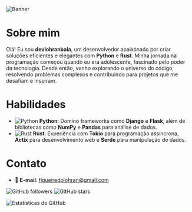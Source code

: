 ![Banner](https://via.placeholder.com/1200x300)

# Sobre mim

Olá! Eu sou **devlohranbala**, um desenvolvedor apaixonado por criar soluções eficientes e elegantes com **Python** e **Rust**. Minha jornada na programação começou quando eu era adolescente, fascinado pelo poder da tecnologia. Desde então, venho explorando o universo do código, resolvendo problemas complexos e contribuindo para projetos que me desafiam e inspiram.

# Habilidades

- ![Python](https://img.shields.io/badge/Python-3776AB?style=for-the-badge&logo=python&logoColor=white) **Python**: Domino frameworks como **Django** e **Flask**, além de bibliotecas como **NumPy** e **Pandas** para análise de dados.
- ![Rust](https://img.shields.io/badge/Rust-000000?style=for-the-badge&logo=rust&logoColor=white) **Rust**: Experiência com **Tokio** para programação assíncrona, **Actix** para desenvolvimento web e **Serde** para manipulação de dados.

# Contato

- 📧 **E-mail**: figueiredolohran@gmail.com

![GitHub followers](https://img.shields.io/github/followers/devlohranbala?style=social)
![GitHub stars](https://img.shields.io/github/stars/devlohranbala?style=social)

![Estatísticas do GitHub](https://github-readme-stats.vercel.app/api?username=devlohranbala&show_icons=true&theme=radical)
